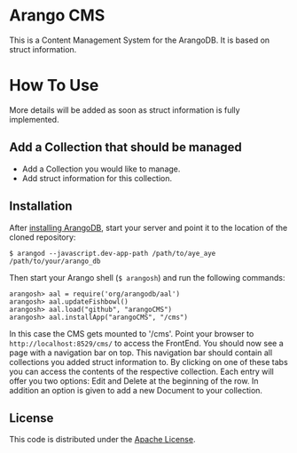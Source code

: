 Arango CMS
=======

This is a Content Management System for the ArangoDB.
It is based on struct information.


# How To Use

More details will be added as soon as struct information is fully implemented.

## Add a Collection that should be managed

* Add a Collection you would like to manage.
* Add struct information for this collection.


## Installation

After [installing ArangoDB](http://www.arangodb.org/download), start your server and point it to the location of the cloned repository:

    $ arangod --javascript.dev-app-path /path/to/aye_aye /path/to/your/arango_db
    
Then start your Arango shell (`$ arangosh`) and run the following commands:

    arangosh> aal = require('org/arangodb/aal')
    arangosh> aal.updateFishbowl()
    arangosh> aal.load("github", "arangoCMS")
    arangosh> aal.installApp("arangoCMS", "/cms")

In this case the CMS gets mounted to '/cms'.
Point your browser to `http://localhost:8529/cms/` to access the FrontEnd.
You should now see a page with a navigation bar on top.
This navigation bar should contain all collections you added struct information to.
By clicking on one of these tabs you can access the contents of the respective collection.
Each entry will offer you two options: Edit and Delete at the beginning of the row.
In addition an option is given to add a new Document to your collection.

## License

This code is distributed under the [Apache License](http://www.apache.org/licenses/LICENSE-2.0).